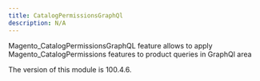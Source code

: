 ```yaml
---
title: CatalogPermissionsGraphQl
description: N/A
---
```


Magento_CatalogPermissionsGraphQL feature allows to apply Magento_CatalogPermissions features to product queries in GraphQl area

<InlineAlert slots="text" />
The version of this module is 100.4.6.
